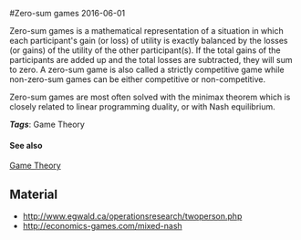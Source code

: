 
#Zero-sum games
2016-06-01

Zero-sum games is a mathematical representation of a situation in which each participant's gain (or loss) of utility is exactly balanced by the losses (or gains) of the utility of the other participant(s). If the total gains of the participants are added up and the total losses are subtracted, they will sum to zero. A zero-sum game is also called a strictly competitive game while non-zero-sum games can be either competitive or non-competitive. 

Zero-sum games are most often solved with the minimax theorem which is closely related to linear programming duality, or with Nash equilibrium.

***Tags***: Game Theory

#### See also
[Game Theory](/game_theory)
## Material
* http://www.egwald.ca/operationsresearch/twoperson.php
* http://economics-games.com/mixed-nash


